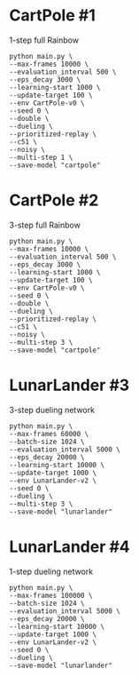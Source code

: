# CartPole #1

1-step full Rainbow

```
python main.py \
--max-frames 10000 \
--evaluation_interval 500 \
--eps_decay 3000 \
--learning-start 1000 \
--update-target 100 \
--env CartPole-v0 \
--seed 0 \
--double \
--dueling \
--prioritized-replay \
--c51 \
--noisy \
--multi-step 1 \
--save-model "cartpole"
```

# CartPole #2

3-step full Rainbow

```
python main.py \
--max-frames 10000 \
--evaluation_interval 500 \
--eps_decay 3000 \
--learning-start 1000 \
--update-target 100 \
--env CartPole-v0 \
--seed 0 \
--double \
--dueling \
--prioritized-replay \
--c51 \
--noisy \
--multi-step 3 \
--save-model "cartpole"
```

# LunarLander #3

3-step dueling network

```
python main.py \
--max-frames 60000 \
--batch-size 1024 \
--evaluation_interval 5000 \
--eps_decay 20000 \
--learning-start 10000 \
--update-target 1000 \
--env LunarLander-v2 \
--seed 0 \
--dueling \
--multi-step 3 \
--save-model "lunarlander" 
```

# LunarLander #4

1-step dueling network

```
python main.py \
--max-frames 100000 \
--batch-size 1024 \
--evaluation_interval 5000 \
--eps_decay 20000 \
--learning-start 10000 \
--update-target 1000 \
--env LunarLander-v2 \
--seed 0 \
--dueling \
--save-model "lunarlander"
```
